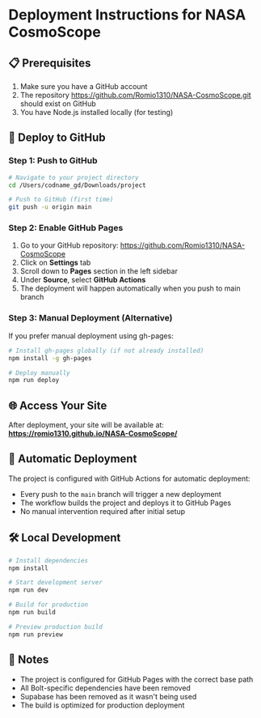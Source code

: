 # Deployment Instructions for NASA CosmoScope

## 📋 Prerequisites

1. Make sure you have a GitHub account
2. The repository https://github.com/Romio1310/NASA-CosmoScope.git should exist on GitHub
3. You have Node.js installed locally (for testing)

## 🚀 Deploy to GitHub

### Step 1: Push to GitHub

```bash
# Navigate to your project directory
cd /Users/codname_gd/Downloads/project

# Push to GitHub (first time)
git push -u origin main
```

### Step 2: Enable GitHub Pages

1. Go to your GitHub repository: https://github.com/Romio1310/NASA-CosmoScope
2. Click on **Settings** tab
3. Scroll down to **Pages** section in the left sidebar
4. Under **Source**, select **GitHub Actions**
5. The deployment will happen automatically when you push to main branch

### Step 3: Manual Deployment (Alternative)

If you prefer manual deployment using gh-pages:

```bash
# Install gh-pages globally (if not already installed)
npm install -g gh-pages

# Deploy manually
npm run deploy
```

## 🌐 Access Your Site

After deployment, your site will be available at:
**https://romio1310.github.io/NASA-CosmoScope/**

## 🔄 Automatic Deployment

The project is configured with GitHub Actions for automatic deployment:
- Every push to the `main` branch will trigger a new deployment
- The workflow builds the project and deploys it to GitHub Pages
- No manual intervention required after initial setup

## 🛠️ Local Development

```bash
# Install dependencies
npm install

# Start development server
npm run dev

# Build for production
npm run build

# Preview production build
npm run preview
```

## 📝 Notes

- The project is configured for GitHub Pages with the correct base path
- All Bolt-specific dependencies have been removed
- Supabase has been removed as it wasn't being used
- The build is optimized for production deployment